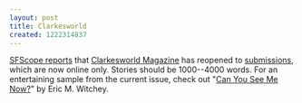 ```yaml
---
layout: post
title: Clarkesworld
created: 1222314837
---
```

[SFScope reports](http://sfscope.com/2008/09/clarkesworld-magazine-reopens.html) that [Clarkesworld Magazine](http://clarkesworldmagazine.com/) has reopened to [submissions](http://clarkesworldmagazine.com/submissions/), which are now online only.  Stories should be 1000--4000 words.  For an entertaining sample from the current issue, check out "[Can You See Me Now?](http://clarkesworldmagazine.com/witchey_09_08/)" by Eric M. Witchey.
